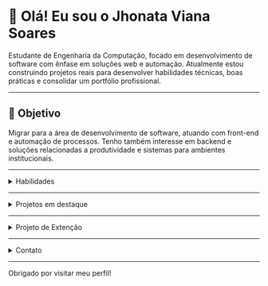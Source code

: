 # 👋 Olá! Eu sou o Jhonata Viana Soares

Estudante de Engenharia da Computação, focado em desenvolvimento de software com ênfase em soluções web e automação. Atualmente estou construindo projetos reais para desenvolver habilidades técnicas, boas práticas e consolidar um portfólio profissional.

---

## 🎯 Objetivo
Migrar para a área de desenvolvimento de software, atuando com front-end e automação de processos. Tenho também interesse em backend e soluções relacionadas a produtividade e sistemas para ambientes institucionais.

---
<details>
  <summary>Habilidades</summary>
  
  ## 🧩 Tecnologias e Ferramentas
  - **Front-end:** HTML, CSS, JavaScript  
  - **Back-end:** Python (Flask + SQLAlchemy)  
  - **Bancos de Dados:** SQL  
  - **Ferramentas:** Git, GitHub, Figma  
  - **Aprendendo:** Rust, arquitetura de sistemas, padrões de projeto  

  Próximos passos de estudo:
  - FastAPI / Django
  - Node.js
  - MongoDB

  ## 💻 Aprendizado Contínuo
  Tenho explorado diferentes tecnologias construindo pequenos projetos, com foco em:
  - Estruturas de dados
  - Boas práticas de código
  - Organização de sistemas
  - Comunicação com usuários (design e UX)

  Mesmo iniciando em Rust, utilizo a linguagem para reforçar lógica, tipos, segurança de memória e modelagem.
  
</details>

---

<details>
  <summary>Projetos em destaque</summary>
  
  ## 🚀 Projetos em Destaque
- **Sistema de Gestão para Casa de Repouso**  
  Solução para organização de pacientes, lembretes de tarefas e automação de processos internos para profissionais cuidadores.

- **Protótipo Web para Projeto Acadêmico**  
  Desenvolvimento de páginas institucionais e fluxo de navegação para apresentação de cursos.

- **Protótipo de sistema de agendamento**  
  Solução para agendamento de salas e laboratórios da minha faculdade

</details>

---

<details>
  <summary>Projeto de Extenção</summary>

  🌿 Projeto de Extensão — Sistema de Apoio para Casa de Repouso

Atualmente participo de um projeto de extensão acadêmica com foco em desenvolver uma solução para otimizar o cuidado a idosos em uma casa de repouso local. O projeto envolve:

🔎 Pesquisa de campo

- Visitas presenciais à instituição (Morada do Saber)

- Identificação de dores reais:

  - lembretes manuais em post-its

  - ausência de alertas para medicamentos

  - dificuldade em rastrear tarefas pendentes

  - retrabalho administrativo

🧠 Levantamento de requisitos

- Entrevista com cuidadores e enfermeiros

- Mapeamento de fluxos de trabalho

- Priorização de funcionalidades com stakeholders

🧩 Prototipação

- Desenvolvimento de telas no Figma

- Organização da jornada de usuário

- Refinamento visual e usabilidade

💻 Desenvolvimento de software

- Arquitetura inicial do sistema web

- Cadastro de pacientes e rotinas personalizadas

- Lembretes automatizados para medicamentos e tarefas


🌱 Impacto social

- O sistema reduz:

  - risco de esquecimentos

  - sobrecarga operacional

  - retrabalho manual

  - perda de informações

- E promove:

  - qualidade de vida aos idosos

  - eficiência da equipe

  - rastreabilidade de informações

  - centralização confiável de dados

🌎 ODS relacionada

Objetivo de Desenvolvimento Sustentável nº 3 — Saúde e Bem-Estar
Apoia diretamente qualidade de atendimento e monitoramento de saúde.
</details>

---
<details>
  <summary>Contato</summary>
  
  ## 📫 Contato
  - GitHub: **github.com/Jhowsoares**
  - LinkedIn: [Jhonata Soares](https://www.linkedin.com/in/jhonata-soaress/)
  - Email: jvsoaress@gmail.com 
</details>

---

Obrigado por visitar meu perfil!
